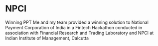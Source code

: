 # NPCI
Winning PPT
Me and my team provided a winning solution to National Payment Corporation of India in a Fintech Hackathon conducted in association with Financial Research and Trading Laboratory and NPCI at Indian Institute of Management, Calcutta
